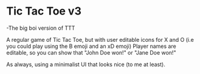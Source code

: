 # Tic Tac Toe v3
-The big boi version of TTT

A regular game of Tic Tac Toe, but with user editable icons for X and O (i.e you could play using the B emoji and an xD emoji)
Player names are editable, so you can show that "John Doe won!" or "Jane Doe won!"

As always, using a minimalist UI that looks nice (to me at least).
